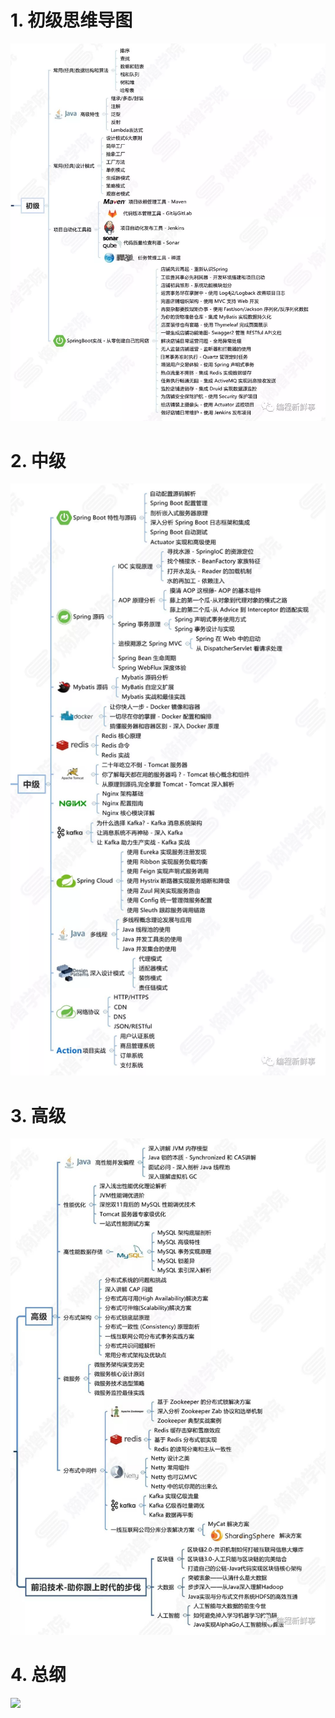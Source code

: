 # 1. 初级思维导图
![](_v_images/_1557912723_17695.webp)

# 2. 中级
![](_v_images/_1557914234_27801.webp)
# 3. 高级
![](_v_images/_1557914314_13725.png)

# 4. 总纲
![](_v_images/_1566482823_8384.png)